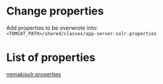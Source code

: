 # Change properties
Add properties to be overwrote into:  
`<TOMCAT_PATH>/shared/classes/app-server-solr.properties`

# List of properties
[nemakisolr.properties](https://github.com/aegif/NemakiWare/blob/master/solr/solr/conf/nemakisolr.properties)
